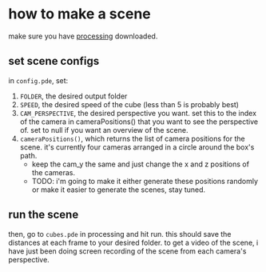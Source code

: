 # how to make a scene

make sure you have [processing](https://processing.org/download) downloaded.

## set scene configs

in `config.pde`, set: 
1. `FOLDER`, the desired output folder 
2. `SPEED`, the desired speed of the cube (less than 5 is probably best)
3. `CAM_PERSPECTIVE`, the desired perspective you want. set this to the index of the camera in cameraPositions() that you want to see the perspective of. set to null if you want an overview of the scene.
4. `cameraPositions()`, which returns the list of camera positions for the scene. it's currently four cameras arranged in a circle around the box's path. 
    - keep the cam_y the same and just change the x and z positions of the cameras.
    - TODO: i'm going to make it either generate these positions randomly or make it easier to generate the scenes, stay tuned.

## run the scene

then, go to `cubes.pde` in processing and hit run. this should save the distances at each frame to your desired folder. to get a video of the scene, i have just been doing screen recording of the scene from each camera's perspective.


